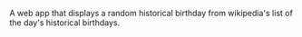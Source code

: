 A web app that displays a random historical birthday from wikipedia's list of the day's historical birthdays.